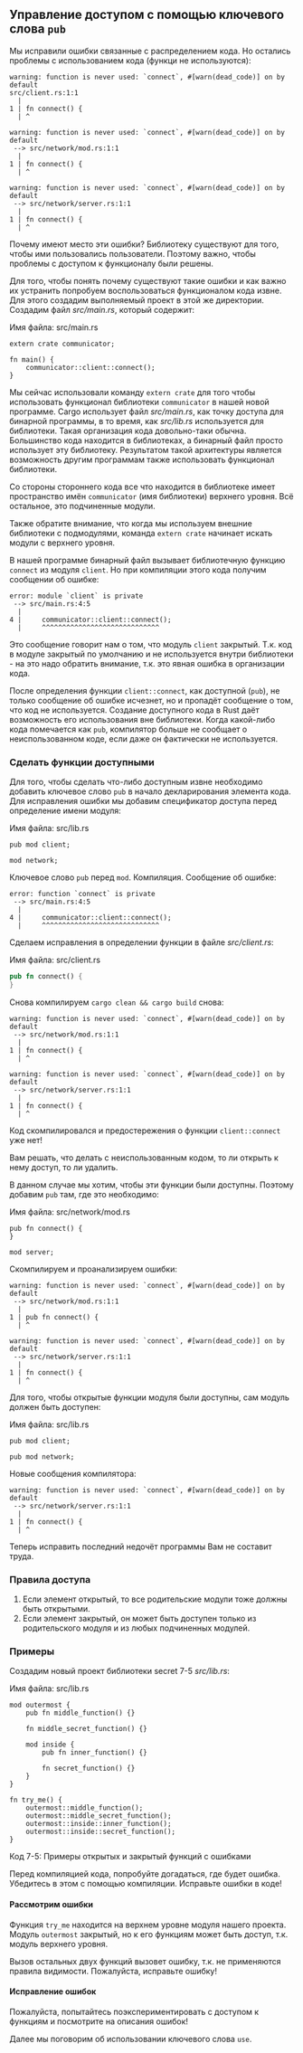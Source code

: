 ## Управление доступом с помощью ключевого слова `pub`

Мы исправили ошибки связанные с распределением кода. Но остались проблемы с использованием
кода (функци не используются):

```text
warning: function is never used: `connect`, #[warn(dead_code)] on by default
src/client.rs:1:1
  |
1 | fn connect() {
  | ^

warning: function is never used: `connect`, #[warn(dead_code)] on by default
 --> src/network/mod.rs:1:1
  |
1 | fn connect() {
  | ^

warning: function is never used: `connect`, #[warn(dead_code)] on by default
 --> src/network/server.rs:1:1
  |
1 | fn connect() {
  | ^
```

Почему имеют место эти ошибки? Библиотеку существуют для того, чтобы ими пользовались
пользователи. Поэтому важно, чтобы проблемы с доступом к функционалу были решены.

Для того, чтобы понять почему существуют такие ошибки и как важно их устранить
попробуем воспользоваться функционалом кода извне. Для этого создадим выполняемый
проект в этой же директории. Создадим файл *src/main.rs*, который содержит:

<span class="filename">Имя файла: src/main.rs</span>

```rust,ignore
extern crate communicator;

fn main() {
    communicator::client::connect();
}
```

Мы сейчас использовали команду `extern crate` для того чтобы использовать функционал
библиотеки `communicator` в нашей новой программе. Cargo использует файл *src/main.rs*,
как точку доступа для бинарной программы, в то время, как *src/lib.rs* используется
для библиотеки. Такая организация кода довольно-таки обычна. Большинство кода
находится в библиотеках, а бинарный файл просто использует эту библиотеку. Результатом
такой архитектуры является возможность другим программам также использовать функционал
библиотеки.

Со стороны стороннего кода все что находится в библиотеке имеет пространство имён
`communicator` (имя библиотеки) верхнего уровня. Всё остальное, это подчиненные модули.

Также обратите внимание, что когда мы используем внешние библиотеки с подмодулями,
команда `extern crate` начинает искать модули с верхнего уровня.

В нашей программе бинарный файл вызывает библиотечную функцию `connect` из
модуля `client`. Но при компиляции этого кода получим сообщении об ошибке:

```text
error: module `client` is private
 --> src/main.rs:4:5
  |
4 |     communicator::client::connect();
  |     ^^^^^^^^^^^^^^^^^^^^^^^^^^^^^
```

Это сообщение говорит нам о том, что модуль `client` закрытый.
Т.к. код в модуле закрытый по умолчанию и не используется внутри библиотеки - на
это надо обратить внимание, т.к. это явная ошибка в организации кода.

После определения функции `client::connect`, как доступной (`pub`), не только сообщение
об ошибке исчезнет, но и пропадёт сообщение о том, что код не используется.
Создание доступного кода в Rust даёт возможность его использования вне библиотеки.
Когда какой-либо кода помечается как `pub`, компилятор больше не сообщает о неиспользованном
коде, если даже он фактически не используется.

### Сделать функции доступными

Для того, чтобы сделать что-либо доступным извне необходимо добавить ключевое слово
`pub` в начало декларирования элемента кода. Для исправления ошибки мы добавим спецификатор доступа перед определение имени модуля:

<span class="filename">Имя файла: src/lib.rs</span>

```rust,ignore
pub mod client;

mod network;
```

Ключевое слово `pub` перед `mod`. Компиляция. Сообщение об ошибке:

```text
error: function `connect` is private
 --> src/main.rs:4:5
  |
4 |     communicator::client::connect();
  |     ^^^^^^^^^^^^^^^^^^^^^^^^^^^^^
```

Сделаем исправления в определении функции в файле *src/client.rs*:

<span class="filename">Имя файла: src/client.rs</span>

```rust
pub fn connect() {
}
```

Снова компилируем `cargo clean && cargo build` снова:

```text
warning: function is never used: `connect`, #[warn(dead_code)] on by default
 --> src/network/mod.rs:1:1
  |
1 | fn connect() {
  | ^

warning: function is never used: `connect`, #[warn(dead_code)] on by default
 --> src/network/server.rs:1:1
  |
1 | fn connect() {
  | ^
```

Код скомпилировался и предостережения о функции `client::connect` уже нет!

Вам решать, что делать с неиспользованным кодом, то ли открыть к нему доступ, то ли
удалить.

В данном случае мы хотим, чтобы эти функции были доступны. Поэтому добавим `pub`
там, где это необходимо:

<span class="filename">Имя файла: src/network/mod.rs</span>

```rust,ignore
pub fn connect() {
}

mod server;
```

Скомпилируем и проанализируем ошибки:

```text
warning: function is never used: `connect`, #[warn(dead_code)] on by default
 --> src/network/mod.rs:1:1
  |
1 | pub fn connect() {
  | ^

warning: function is never used: `connect`, #[warn(dead_code)] on by default
 --> src/network/server.rs:1:1
  |
1 | fn connect() {
  | ^
```

Для того, чтобы открытые функции модуля были доступны, сам модуль должен быть доступен:

<span class="filename">Имя файла: src/lib.rs</span>

```rust,ignore
pub mod client;

pub mod network;
```

Новые сообщения компилятора:

```text
warning: function is never used: `connect`, #[warn(dead_code)] on by default
 --> src/network/server.rs:1:1
  |
1 | fn connect() {
  | ^
```

Теперь исправить последний недочёт программы Вам не составит труда.

### Правила доступа


1. Если элемент открытый, то все родительские модули тоже должны быть открытыми.
2. Если элемент закрытый, он может быть доступен только из родительского модуля и из любых подчиненных модулей.

### Примеры

Создадим новый проект библиотеки secret 7-5 *src/lib.rs*:

<span class="filename">Имя файла: src/lib.rs</span>

```rust,ignore
mod outermost {
    pub fn middle_function() {}

    fn middle_secret_function() {}

    mod inside {
        pub fn inner_function() {}

        fn secret_function() {}
    }
}

fn try_me() {
    outermost::middle_function();
    outermost::middle_secret_function();
    outermost::inside::inner_function();
    outermost::inside::secret_function();
}
```

<span class="caption">Код 7-5: Примеры открытых и закрытый функций с ошибками</span>

Перед компиляцией кода, попробуйте догадаться, где будет ошибка. Убедитесь в этом
с помощью компиляции. Исправьте ошибки в коде!

#### Рассмотрим ошибки

Функция `try_me` находится на верхнем уровне модуля нашего проекта. Модуль
`outermost` закрытый, но к его функциям может быть доступ, т.к. модуль верхнего
уровня.

Вызов остальных двух функций вызовет ошибку, т.к. не применяются правила видимости.
Пожалуйста, исправьте ошибку!

#### Исправление ошибок

Пожалуйста, попытайтесь поэкспериментировать с доступом к функциям  и посмотрите
на описания ошибок!

Далее мы поговорим об использовании ключевого слова `use`.

